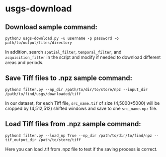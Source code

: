 # usgs-download

## Download sample command:
```
python3 usgs-download.py -u username -p password -o path/to/output/files/directory
```

In addition, search `spatial_filter`, `temporal_filter`, and `acquisition_filter` in the script and modify if needed to download different areas and periods.

## Save Tiff files to .npz sample command:
```
python3 filter.py --np_dir /path/to/dir/to/store/npz --input_dir /path/to/find/usgs/downloaded/tiff
```
In our dataset, for each Tiff file, `src_name.tif` of size (4,5000*5000) will be cropped by (4,512,512) shifted windows and save to one `src_name.npz` file.

## Load Tiff files from .npz sample command:
```
python3 filter.py --load_np True --np_dir /path/to/dir/to/find/npz --tif_output_dir /path/to/store/tiff
```
Here you can load .tif from .npz file to test if the saving process is correct.

